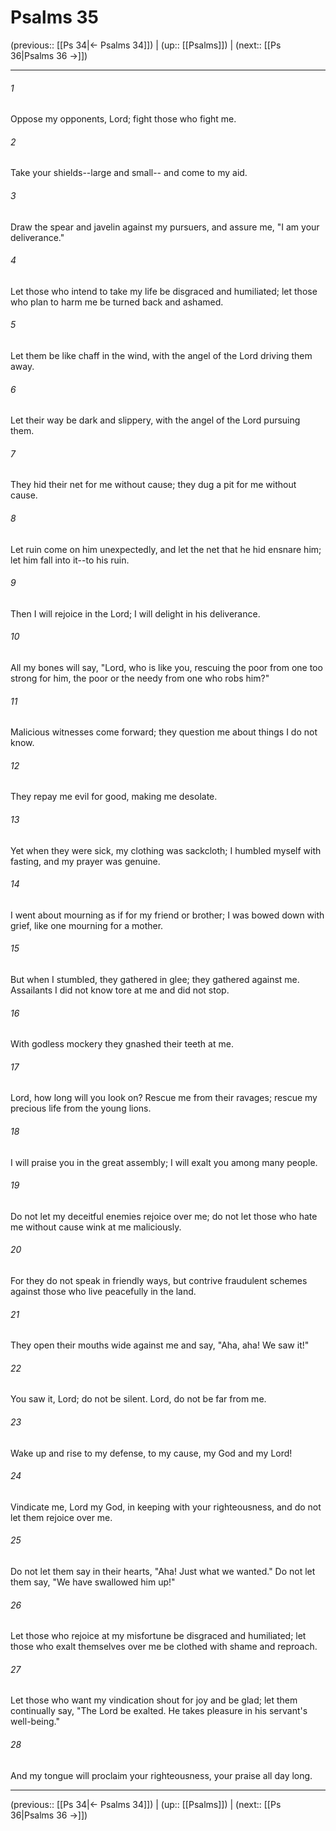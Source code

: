 # Psalms 35

(previous:: [[Ps 34|← Psalms 34]]) | (up:: [[Psalms]]) | (next:: [[Ps 36|Psalms 36 →]])

***


###### 1 
Oppose my opponents, Lord; fight those who fight me. 

###### 2 
Take your shields--large and small-- and come to my aid. 

###### 3 
Draw the spear and javelin against my pursuers, and assure me, "I am your deliverance." 

###### 4 
Let those who intend to take my life be disgraced and humiliated; let those who plan to harm me be turned back and ashamed. 

###### 5 
Let them be like chaff in the wind, with the angel of the Lord driving them away. 

###### 6 
Let their way be dark and slippery, with the angel of the Lord pursuing them. 

###### 7 
They hid their net for me without cause; they dug a pit for me without cause. 

###### 8 
Let ruin come on him unexpectedly, and let the net that he hid ensnare him; let him fall into it--to his ruin. 

###### 9 
Then I will rejoice in the Lord; I will delight in his deliverance. 

###### 10 
All my bones will say, "Lord, who is like you, rescuing the poor from one too strong for him, the poor or the needy from one who robs him?" 

###### 11 
Malicious witnesses come forward; they question me about things I do not know. 

###### 12 
They repay me evil for good, making me desolate. 

###### 13 
Yet when they were sick, my clothing was sackcloth; I humbled myself with fasting, and my prayer was genuine. 

###### 14 
I went about mourning as if for my friend or brother; I was bowed down with grief, like one mourning for a mother. 

###### 15 
But when I stumbled, they gathered in glee; they gathered against me. Assailants I did not know tore at me and did not stop. 

###### 16 
With godless mockery they gnashed their teeth at me. 

###### 17 
Lord, how long will you look on? Rescue me from their ravages; rescue my precious life from the young lions. 

###### 18 
I will praise you in the great assembly; I will exalt you among many people. 

###### 19 
Do not let my deceitful enemies rejoice over me; do not let those who hate me without cause wink at me maliciously. 

###### 20 
For they do not speak in friendly ways, but contrive fraudulent schemes against those who live peacefully in the land. 

###### 21 
They open their mouths wide against me and say, "Aha, aha! We saw it!" 

###### 22 
You saw it, Lord; do not be silent. Lord, do not be far from me. 

###### 23 
Wake up and rise to my defense, to my cause, my God and my Lord! 

###### 24 
Vindicate me, Lord my God, in keeping with your righteousness, and do not let them rejoice over me. 

###### 25 
Do not let them say in their hearts, "Aha! Just what we wanted." Do not let them say, "We have swallowed him up!" 

###### 26 
Let those who rejoice at my misfortune be disgraced and humiliated; let those who exalt themselves over me be clothed with shame and reproach. 

###### 27 
Let those who want my vindication shout for joy and be glad; let them continually say, "The Lord be exalted. He takes pleasure in his servant's well-being." 

###### 28 
And my tongue will proclaim your righteousness, your praise all day long.

***

(previous:: [[Ps 34|← Psalms 34]]) | (up:: [[Psalms]]) | (next:: [[Ps 36|Psalms 36 →]])

